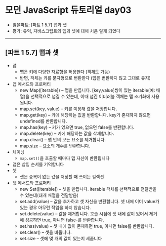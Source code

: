 # 모던 JavaScript 듀토리얼 day03

- 읽을파트: [파트 1 5.7] 맵과 셋
- 평가: 유익, 자바스크립트의 맵과 셋에 대해 처음 알게 되었다

---

## [파트 1 5.7] 맵과 셋

- 맵
  - 맵은 키에 다양한 자료형을 허용한다 (객체도 가능)
  - 반면, 객체는 키를 문자형으로 변환한다 (맵은 변환하지 않고 그대로 유지)
- 맵 메서드와 프로퍼티
  - new Map([iterable]) – 맵을 만듭니다. [key,value]쌍이 있는 iterable(예: 배열)을 선택적으로 넘길 수 있는데, 이때 넘긴 이터러블 객체는 맵 초기화에 사용됩니다.
  - map.set(key, value) – 키를 이용해 값을 저장합니다.
  - map.get(key) – 키에 해당하는 값을 반환합니다. key가 존재하지 않으면 undefined를 반환합니다.
  - map.has(key) – 키가 있으면 true, 없으면 false를 반환합니다.
  - map.delete(key) – 키에 해당하는 값을 삭제합니다.
  - map.clear() – 맵 안의 모든 요소를 제거합니다.
  - map.size – 요소의 개수를 반환합니다.
- 체이닝
  - `map.set()`을 호출할 때마다 맵 자신이 반환됩니다
- 맵은 삽입 순서를 기억합니다
- 셋
  - 셋은 중복이 없는 값을 저장할 때 쓰이는 컬렉션
- 셋 메서드와 프로퍼티
  - new Set([iterable]) – 셋을 만듭니다. iterable 객체를 선택적으로 전달받을 수 있는데(대개 배열을 전달받음)
  - set.add(value) – 값을 추가하고 셋 자신을 반환합니다. 셋 내에 이미 value가 있는 경우 아무런 작업을 하지 않습니다.
  - set.delete(value) – 값을 제거합니다. 호출 시점에 셋 내에 값이 있어서 제거에 성공하면 true, 아니면 false-를 반환합니다.
  - set.has(value) – 셋 내에 값이 존재하면 true, 아니면 false를 반환합니다.
  - set.clear() – 셋을 비웁니다.
  - set.size – 셋에 몇 개의 값이 있는지 세줍니다
